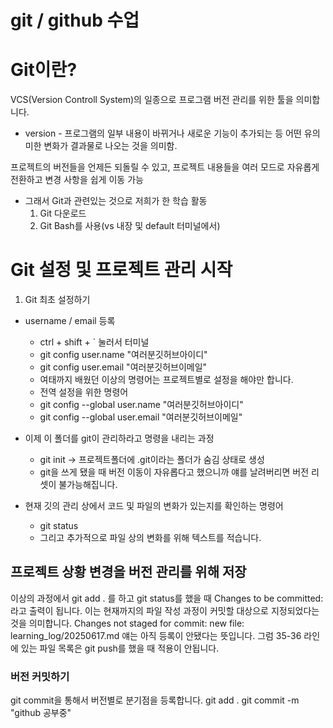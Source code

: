 # git / github 수업

# Git이란?
VCS(Version Controll System)의 일종으로 프로그램 버전 관리를 위한 툴을 의미합니다.
* version - 프로그램의 일부 내용이 바뀌거나 새로운 기능이 추가되는 등 어떤 유의미한 변화가 결과물로 나오는 것을 의미함.

프로젝트의 버전들을 언제든 되돌릴 수 있고, 프로젝트 내용들을 여러 모드로 자유롭게 전환하고 변경 사항을 쉽게 이동 가능
- 그래서 Git과 관련있는 것으로 저희가 한 학습 활동
  1. Git 다운로드
  2. Git Bash를 사용(vs 내장 및 default 터미널에서)

# Git 설정 및 프로젝트 관리 시작
1. Git 최초 설정하기
  - username / email 등록
    - ctrl + shift + ` 눌러서 터미널
    - git config user.name "여러분깃허브아이디"
    - git config user.email "여러분깃허브이메일"
    - 여태까지 배웠던 이상의 명령어는 프로젝트별로 설정을 해야만 합니다.
    - 전역 설정을 위한 명령어
    - git config --global user.name "여러분깃허브아이디"
    - git config --global user.email "여러분깃허브이메일"

  - 이제 이 폴더를 git이 관리하라고 명령을 내리는 과정
    - git init -> 프로젝트폴더에 .git이라는 폴더가 숨김 상태로 생성
    - git을 쓰게 됐을 때 버전 이동이 자유롭다고 했으니까 얘를 날려버리면 버전 리셋이 불가능해집니다.

  - 현재 깃의 관리 상에서 코드 및 파일의 변화가 있는지를 확인하는 명령어
    - git status
    - 그리고 추가적으로 파일 상의 변화를 위해 텍스트를 적습니다.

## 프로젝트 상황 변경을 버전 관리를 위해 저장
이상의 과정에서 git add . 를 하고 git status를 했을 때
Changes to be committed:
라고 출력이 됩니다. 이는 현재까지의 파일 작성 과정이 커밋할 대상으로 지정되었다는 것을 의미합니다.
Changes not staged for commit:
  new file:   learning_log/20250617.md
얘는 아직 등록이 안됐다는 뜻입니다. 
그럼 35-36 라인에 있는 파일 목록은 git push를 했을 때 적용이 안됩니다.

### 버전 커밋하기
git commit을 통해서 버전별로 분기점을 등록합니다.
git add .
git commit -m "github 공부중"